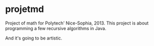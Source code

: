 projetmd
========

Project of math for Polytech' Nice-Sophia, 2013.
This project is about programming a few recursive algorithms in Java.

And it's going to be artistic.